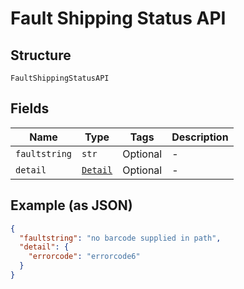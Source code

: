 
# Fault Shipping Status API

## Structure

`FaultShippingStatusAPI`

## Fields

| Name | Type | Tags | Description |
|  --- | --- | --- | --- |
| `faultstring` | `str` | Optional | - |
| `detail` | [`Detail`](../../doc/models/detail.md) | Optional | - |

## Example (as JSON)

```json
{
  "faultstring": "no barcode supplied in path",
  "detail": {
    "errorcode": "errorcode6"
  }
}
```

